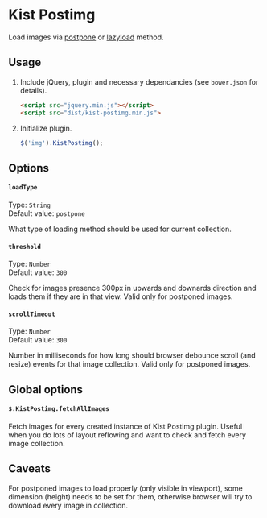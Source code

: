 # Kist Postimg

Load images via [postpone](https://dvcs.w3.org/hg/webperf/raw-file/tip/specs/ResourcePriorities/Overview.html#attr-postpone) or [lazyload](https://dvcs.w3.org/hg/webperf/raw-file/tip/specs/ResourcePriorities/Overview.html#attr-lazyload) method.

## Usage

1. Include jQuery, plugin and necessary dependancies (see `bower.json` for details).

    ```html
    <script src="jquery.min.js"></script>
    <script src="dist/kist-postimg.min.js">
    ```

3. Initialize plugin.

    ```javascript
    $('img').KistPostimg();
    ```

## Options

#### `loadType`

Type: `String`  
Default value: `postpone`

What type of loading method should be used for current collection.

#### `threshold`

Type: `Number`  
Default value: `300`

Check for images presence 300px in upwards and downards direction and loads them
if they are in that view. Valid only for postponed images.

#### `scrollTimeout`

Type: `Number`  
Default value: `300`

Number in milliseconds for how long should browser debounce scroll (and resize)
events for that image collection. Valid only for postponed images.

## Global options

#### `$.KistPostimg.fetchAllImages`

Fetch images for every created instance of Kist Postimg plugin. Useful when you
do lots of layout reflowing and want to check and fetch every image collection.

## Caveats

For postponed images to load properly (only visible in viewport), some dimension 
(height) needs to be set for them, otherwise browser will try to download every
image in collection.
